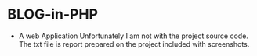 # BLOG-in-PHP
- A web Application
Unfortunately I am not with the project source code.
The txt file is report prepared on the project included with screenshots.
